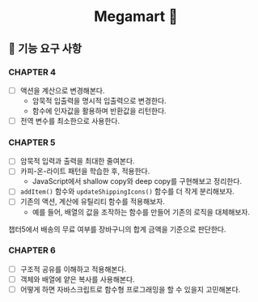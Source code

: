 <h1 align="middle">Megamart 🛒 </h1>

## 📄 기능 요구 사항

### CHAPTER 4

- [ ] 액션을 계산으로 변경해본다.
  - 암묵적 입출력을 명시적 입출력으로 변경한다.
  - 함수에 인자값을 활용하며 반환값을 리턴한다.
- [ ] 전역 변수를 최소한으로 사용한다.

### CHAPTER 5

- [ ] 암묵적 입력과 출력을 최대한 줄여본다.
- [ ] 카피-온-라이트 패턴을 학습한 후, 적용한다.
  - JavaScript에서 shallow copy와 deep copy를 구현해보고 정리한다.
- [ ] `addItem()` 함수와 `updateShippingIcons()` 함수를 더 작게 분리해보자.
- [ ] 기존의 액션, 계산에 유틸리티 함수를 적용해보자.
  - 예를 들어, 배열의 값을 조작하는 함수를 만들어 기존의 로직을 대체해보자.

챕터5에서 배송의 무료 여부를 장바구니의 합계 금액을 기준으로 판단한다.

### CHAPTER 6

- [ ] 구조적 공유를 이해하고 적용해본다.
- [ ] 객체와 배열에 얕은 복사를 사용해본다.
- [ ] 어떻게 하면 자바스크립트로 함수형 프로그래밍을 할 수 있을지 고민해본다.
